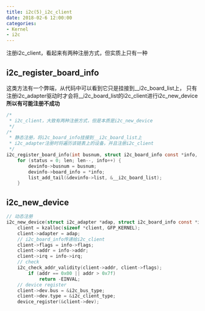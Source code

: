 ```yaml
---
title: i2c(5)_i2c_client
date: 2018-02-6 12:00:00
categories:
- Kernel
- i2c
---
```


注册i2c_client，看起来有两种注册方式，但实质上只有一种

## i2c_register_board_info

这类方法有一个弊端，从代码中可以看到它只是挂接到\__i2c_board_list上，
只有注册i2c_adapter驱动时才会将\__i2c_board_list的i2c_client进行i2c_new_device
**所以有可能注册不成功**
<!-- more -->
```c
/*
 * i2c_client，大致有两种注册方式，但是本质是i2c_new_device
 */
/*
 * 静态注册，将i2c_board_info挂接到__i2c_board_list上
 * i2c_adapter注册时将遍历该链表上的设备，并且注册i2c_client
 */
i2c_register_board_info(int busnum, struct i2c_board_info const *info, unsigned len)
	for (status = 0; len; len--, info++) {
		devinfo->busnum = busnum;
		devinfo->board_info = *info;
		list_add_tail(&devinfo->list, &__i2c_board_list);
	}
```

## i2c_new_device

```c
// 动态注册
i2c_new_device(struct i2c_adapter *adap, struct i2c_board_info const *info)
	client = kzalloc(sizeof *client, GFP_KERNEL);
	client->adapter = adap;
	// i2c_board_info传递给i2c_client
	client->flags = info->flags;
	client->addr = info->addr;
	client->irq = info->irq;
	// check
	i2c_check_addr_validity(client->addr, client->flags);
		if (addr == 0x00 || addr > 0x7f)
			return -EINVAL;
	// device register
	client->dev.bus = &i2c_bus_type;
	client->dev.type = &i2c_client_type;
	device_register(&client->dev);
```
